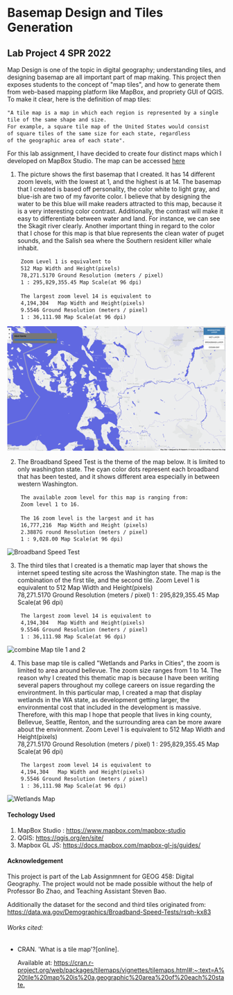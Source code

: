# Basemap Design and Tiles Generation  

## Lab Project 4 SPR 2022




Map Design is one of the topic in digital geography; understanding tiles, and designing basemap are all important part of map making. This project then exposes students to the concept of "map tiles", and how to generate them from web-based mapping platform like MapBox, and propriety GUI of QGIS. To make it clear, here is the definition of map tiles:

    "A tile map is a map in which each region is represented by a single 
    tile of the same shape and size. 
    For example, a square tile map of the United States would consist
    of square tiles of the same size for each state, regardless
    of the geographic area of each state".

    

For this lab assignment, I have decided to create four distinct maps which I developed on MapBox Studio. The map can be accessed [here](https://lostgovernment.github.io/Map-Tiles-Design-Lab4-geog458/)


1. The picture shows the first basemap that I created. It has 14 different zoom levels, with the lowest at 1, and the highest is at 14. The basemap that I created is based off personality, the color white to light gray, and blue-ish are two of my favorite color. I believe that by designing the water to be this blue will make readers attracted to this map, because it is a very interesting color contrast. Additionally, the contrast will make it easy to differentiate between water and land. For instance, we can see the Skagit river clearly.
Another important thing in regard to the color that I chose for this map is that blue represents the clean water of puget sounds, and the Salish sea where the Southern resident killer whale inhabit. 

        Zoom Level 1 is equivalent to 
        512 Map Width and Height(pixels)	
        78,271.5170 Ground Resolution (meters / pixel)
        1 : 295,829,355.45 Map Scale(at 96 dpi)

        The largest zoom level 14 is equivalent to 
        4,194,304	Map Width and Height(pixels)
        9.5546 Ground Resolution (meters / pixel)
        1 : 36,111.98 Map Scale(at 96 dpi)
![Basemap one](./tiles/basemapone/basemapone.png)



2. The Broadband Speed Test is the theme of the map below. It is limited to only washington state. The cyan color dots represent each broadband that has been tested, and it shows different area especially in between western Washington. 

        The available zoom level for this map is ranging from:
        Zoom level 1 to 16. 

        The 16 zoom level is the largest and it has 
        16,777,216	Map Width and Height (pixels)
        2.3887G round Resolution (meters / pixel)
        1 : 9,028.00 Map Scale(at 96 dpi)


![Broadband Speed Test](./tiles/broadband_speed/broadband.png)



3. The third tiles that I created is a thematic map layer that shows the internet speed testing site across the Washington state. The map is the combination of the first tile, and the second tile. 
        Zoom Level 1 is equivalent to 
        512 Map Width and Height(pixels)	
        78,271.5170 Ground Resolution (meters / pixel)
        1 : 295,829,355.45 Map Scale(at 96 dpi)

        The largest zoom level 14 is equivalent to 
        4,194,304	Map Width and Height(pixels)
        9.5546 Ground Resolution (meters / pixel)
        1 : 36,111.98 Map Scale(at 96 dpi)


![combine Map tile 1 and 2](./tiles/tile3_combine/combinemap.png)


4. This base map tile is called "Wetlands and Parks in Cities", the zoom is limited to area around bellevue. The zoom size  ranges from 1 to 14. The reason why I created this thematic map is because I have been writing several papers throughout my college careers on issue regarding the environtment. In this particular map, I created a map that display wetlands in the WA state, as development getting larger, the environmental cost that included in the development is massive. Therefore, with this map I hope that people that lives in king county, Bellevue, Seattle, Renton, and the surrounding area can be more aware about the environment. 
        Zoom Level 1 is equivalent to 
        512 Map Width and Height(pixels)	
        78,271.5170 Ground Resolution (meters / pixel)
        1 : 295,829,355.45 Map Scale(at 96 dpi)

        The largest zoom level 14 is equivalent to 
        4,194,304	Map Width and Height(pixels)
        9.5546 Ground Resolution (meters / pixel)
        1 : 36,111.98 Map Scale(at 96 dpi)


![Wetlands Map](./tiles/wetlands/wetlands.png)



















#### Techology Used
1. MapBox Studio : <https://www.mapbox.com/mapbox-studio>
2. QGIS: <https://qgis.org/en/site/>
3. Mapbox GL JS: <https://docs.mapbox.com/mapbox-gl-js/guides/>


#### Acknowledgement
This project is part of the Lab Assignmnent for GEOG 458: Digital Geography. The project would not be made possible without the help of Professor Bo Zhao, and Teaching Assistant Steven Bao. 

Additionally the dataset for the second and third tiles originated from:
<https://data.wa.gov/Demographics/Broadband-Speed-Tests/rsqh-kx83>

###### Works cited: 
- CRAN. 'What is a tile map'?[online].

    Available at: <https://cran.r-project.org/web/packages/tilemaps/vignettes/tilemaps.html#:~:text=A%20tile%20map%20is%20a,geographic%20area%20of%20each%20state.>